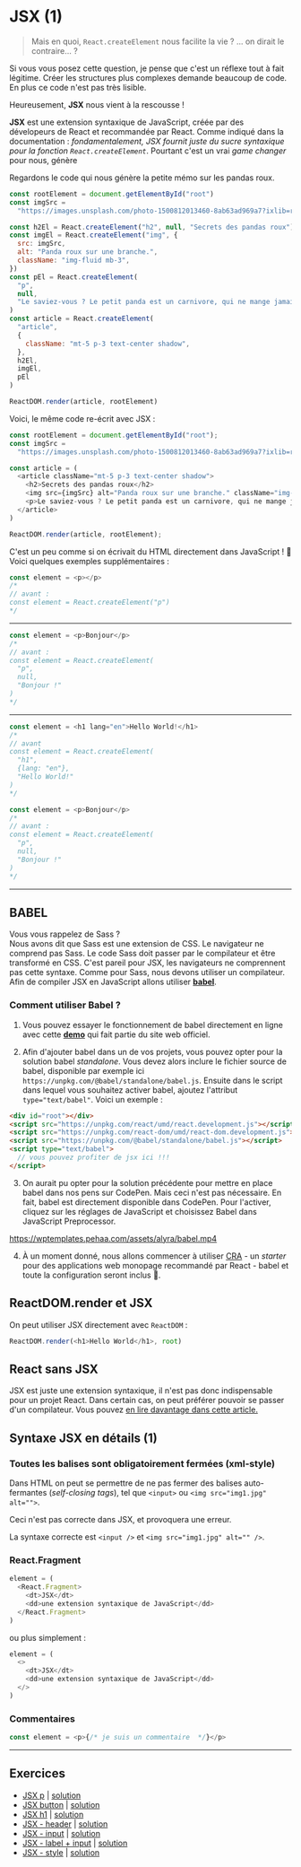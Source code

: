 # JSX (1)

> Mais en quoi, `React.createElement` nous facilite la vie ? ... on dirait le contraire... ?

Si vous vous posez cette question, je pense que c'est un réflexe tout à fait légitime. Créer les structures plus complexes demande beaucoup de code. En plus ce code n'est pas très lisible.

Heureusement, **JSX** nous vient à la rescousse !

**JSX** est une extension syntaxique de JavaScript, créée par des dévelopeurs de React et recommandée par React. Comme indiqué dans la documentation : _fondamentalement, JSX fournit juste du sucre syntaxique pour la fonction `React.createElement`_. Pourtant c'est un vrai _game changer_ pour nous, génère

Regardons le code qui nous génère la petite mémo sur les pandas roux.

```javascript
const rootElement = document.getElementById("root")
const imgSrc =
  "https://images.unsplash.com/photo-1500812013460-8ab63ad969a7?ixlib=rb-1.2.1&q=80&fm=jpg&crop=entropy&cs=tinysrgb&w=400&fit=max&ixid=eyJhcHBfaWQiOjE0NTg5fQ"

const h2El = React.createElement("h2", null, "Secrets des pandas roux")
const imgEl = React.createElement("img", {
  src: imgSrc,
  alt: "Panda roux sur une branche.",
  className: "img-fluid mb-3",
})
const pEl = React.createElement(
  "p",
  null,
  "Le saviez-vous ? Le petit panda est un carnivore, qui ne mange jamais de la viande."
)
const article = React.createElement(
  "article",
  {
    className: "mt-5 p-3 text-center shadow",
  },
  h2El,
  imgEl,
  pEl
)

ReactDOM.render(article, rootElement)
```

Voici, le même code re-écrit avec JSX :

```javascript
const rootElement = document.getElementById("root");
const imgSrc =
  "https://images.unsplash.com/photo-1500812013460-8ab63ad969a7?ixlib=rb-1.2.1&q=80&fm=jpg&crop=entropy&cs=tinysrgb&w=400&fit=max&ixid=eyJhcHBfaWQiOjE0NTg5fQ";

const article = (
  <article className="mt-5 p-3 text-center shadow">
    <h2>Secrets des pandas roux</h2>
    <img src={imgSrc} alt="Panda roux sur une branche." className="img-fluid mb-3">
    <p>Le saviez-vous ? Le petit panda est un carnivore, qui ne mange jamais de la viande.</p>
  </article>
)

ReactDOM.render(article, rootElement);
```

C'est un peu comme si on écrivait du HTML directement dans JavaScript ! 🤩 Voici quelques exemples supplémentaires :

```javascript
const element = <p></p>
/*
// avant :
const element = React.createElement("p")
*/
```

---

```javascript
const element = <p>Bonjour</p>
/*
// avant :
const element = React.createElement(
  "p",
  null,
  "Bonjour !"
)
*/
```

---

```javascript
const element = <h1 lang="en">Hello World!</h1>
/*
// avant
const element = React.createElement(
  "h1",
  {lang: "en"},
  "Hello World!"
)
*/
```

```javascript
const element = <p>Bonjour</p>
/*
// avant :
const element = React.createElement(
  "p",
  null,
  "Bonjour !"
)
*/
```

---

## BABEL

Vous vous rappelez de Sass ?  
Nous avons dit que Sass est une extension de CSS. Le navigateur ne comprend pas Sass. Le code Sass doit passer par le compilateur et être transformé en CSS. C'est pareil pour JSX, les navigateurs ne comprennent pas cette syntaxe. Comme pour Sass, nous devons utiliser un compilateur. Afin de compiler JSX en JavaScript allons utiliser [**babel**](https://babeljs.io).

### Comment utiliser Babel ?

1. Vous pouvez essayer le fonctionnement de babel directement en ligne avec cette [**demo**](https://babeljs.io/en/repl#?browsers=&build=&builtIns=false&spec=false&loose=false&code_lz=MYewdgzgLgBApgGzgWzmWBeGAeAFgRgD4AJRBEGAdRACcEATbAegMKA&debug=false&forceAllTransforms=false&shippedProposals=false&circleciRepo=&evaluate=false&fileSize=false&timeTravel=false&sourceType=module&lineWrap=true&presets=react&prettier=false&targets=&version=7.7.4&externalPlugins=) qui fait partie du site web officiel.

2. Afin d'ajouter babel dans un de vos projets, vous pouvez opter pour la solution babel _standalone_. Vous devez alors inclure le fichier source de babel, disponible par exemple ici `https://unpkg.com/@babel/standalone/babel.js`. Ensuite dans le script dans lequel vous souhaitez activer babel, ajoutez l'attribut `type="text/babel"`. Voici un exemple :

```html
<div id="root"></div>
<script src="https://unpkg.com/react/umd/react.development.js"></script>
<script src="https://unpkg.com/react-dom/umd/react-dom.development.js"></script>
<script src="https://unpkg.com/@babel/standalone/babel.js"></script>
<script type="text/babel">
  // vous pouvez profiter de jsx ici !!!
</script>
```

3. On aurait pu opter pour la solution précédente pour mettre en place babel dans nos pens sur CodePen. Mais ceci n'est pas nécessaire. En fait, babel est directement disponible dans CodePen. Pour l'activer, cliquez sur les réglages de JavaScript et choisissez Babel dans JavaScript Preprocessor.

https://wptemplates.pehaa.com/assets/alyra/babel.mp4

4. À un moment donné, nous allons commencer à utiliser [CRA](https://fr.reactjs.org/docs/create-a-new-react-app.html) - un _starter_ pour des applications web monopage recommandé par React - babel et toute la configuration seront inclus 💫.

## ReactDOM.render et JSX

On peut utiliser JSX directement avec `ReactDOM` :

```javascript
ReactDOM.render(<h1>Hello World</h1>, root)
```

## React sans JSX

JSX est juste une extension syntaxique, il n'est pas donc indispensable pour un projet React. Dans certain cas, on peut préférer pouvoir se passer d'un compilateur. Vous pouvez [en lire davantage dans cette article.](https://fr.reactjs.org/docs/react-without-jsx.html)

## Syntaxe JSX en détails (1)

### Toutes les balises sont obligatoirement fermées (xml-style)

Dans HTML on peut se permettre de ne pas fermer des balises auto-fermantes (_self-closing tags_), tel que `<input>` ou `<img src="img1.jpg" alt="">`.

Ceci n'est pas correcte dans JSX, et provoquera une erreur.

La syntaxe correcte est `<input />` et `<img src="img1.jpg" alt="" />`.

### React.Fragment

```javascript
element = (
  <React.Fragment>
    <dt>JSX</dt>
    <dd>une extension syntaxique de JavaScript</dd>
  </React.Fragment>
)
```

ou plus simplement :

```javascript
element = (
  <>
    <dt>JSX</dt>
    <dd>une extension syntaxique de JavaScript</dd>
  </>
)
```

### Commentaires

```javascript
const element = <p>{/* je suis un commentaire  */}</p>
```

---

## Exercices

- [JSX p](https://codepen.io/alyra/pen/OJNbKMo) | [solution](https://codepen.io/alyra/pen/29e2be325c73498465349b7eb816d4b1)
- [JSX button](https://codepen.io/alyra/pen/MWybNyY) | [solution](https://codepen.io/alyra/pen/24c0e41e939ac4cc1773c654711bf2cd)
- [JSX h1](https://codepen.io/alyra/pen/wvGoVGR) | [solution](https://codepen.io/alyra/pen/aa7b96a373353287f147da0cf3937fb9?editors=1010)
- [JSX - header](https://codepen.io/alyra/pen/eYZdoWg) | [solution](https://codepen.io/alyra/pen/50bee6a7d1c810dfccba46d5e4dee82b)
- [JSX - input](https://codepen.io/alyra/pen/MWyoLrY) | [solution](https://codepen.io/alyra/pen/cf85be5c0ae3a664db66486387b908c5)
- [JSX - label + input](https://codepen.io/alyra/pen/GRZEzyG) | [solution](https://codepen.io/alyra/pen/3b5c8b252ef90a019d3db1c8990b6677)
- [JSX - style](https://codepen.io/alyra/pen/vYGJrLx) | [solution](https://codepen.io/alyra/pen/5882c4df35ceb675f3e246b2829bff4a)

